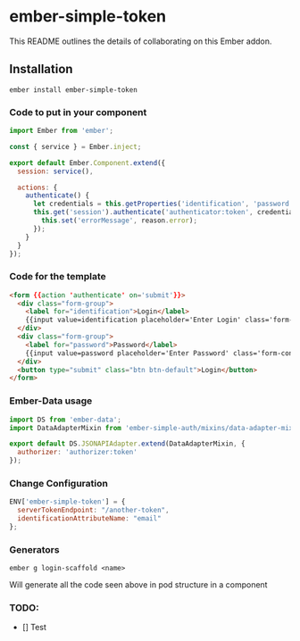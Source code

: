 # ember-simple-token

This README outlines the details of collaborating on this Ember addon.

## Installation

`ember install ember-simple-token`


### Code to put in your component

```javascript
import Ember from 'ember';

const { service } = Ember.inject;

export default Ember.Component.extend({
  session: service(),

  actions: {
    authenticate() {
      let credentials = this.getProperties('identification', 'password');
      this.get('session').authenticate('authenticator:token', credentials).catch((reason) => {
        this.set('errorMessage', reason.error);
      });
    }
  }
});
```

### Code for the template

```html
<form {{action 'authenticate' on='submit'}}>
  <div class="form-group">
    <label for="identification">Login</label>
    {{input value=identification placeholder='Enter Login' class='form-control'}}
  </div>
  <div class="form-group">
    <label for="password">Password</label>
    {{input value=password placeholder='Enter Password' class='form-control' type='password'}}
  </div>
  <button type="submit" class="btn btn-default">Login</button>
</form>
```

### Ember-Data usage

```javascript
import DS from 'ember-data';
import DataAdapterMixin from 'ember-simple-auth/mixins/data-adapter-mixin';

export default DS.JSONAPIAdapter.extend(DataAdapterMixin, {
  authorizer: 'authorizer:token'
});
```
### Change Configuration

```javascript
ENV['ember-simple-token'] = {
  serverTokenEndpoint: "/another-token",
  identificationAttributeName: "email"
};
```

### Generators
`ember g login-scaffold <name>`

Will generate all the code seen above in pod structure in a component

### TODO:
- [] Test
